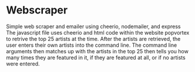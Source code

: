 # Webscraper
Simple web scraper and emailer using cheerio, nodemailer, and express
The javascript file uses cheerio and html code within the website popvortex to retrive the top 25 artists at the time. After the artists are retrieved, the user enters their own artists into the command line. The command line arguments then matches up with the artists in the top 25 then tells you how many times they are featured in it, if they are featured at all, or if no artists were entered.
